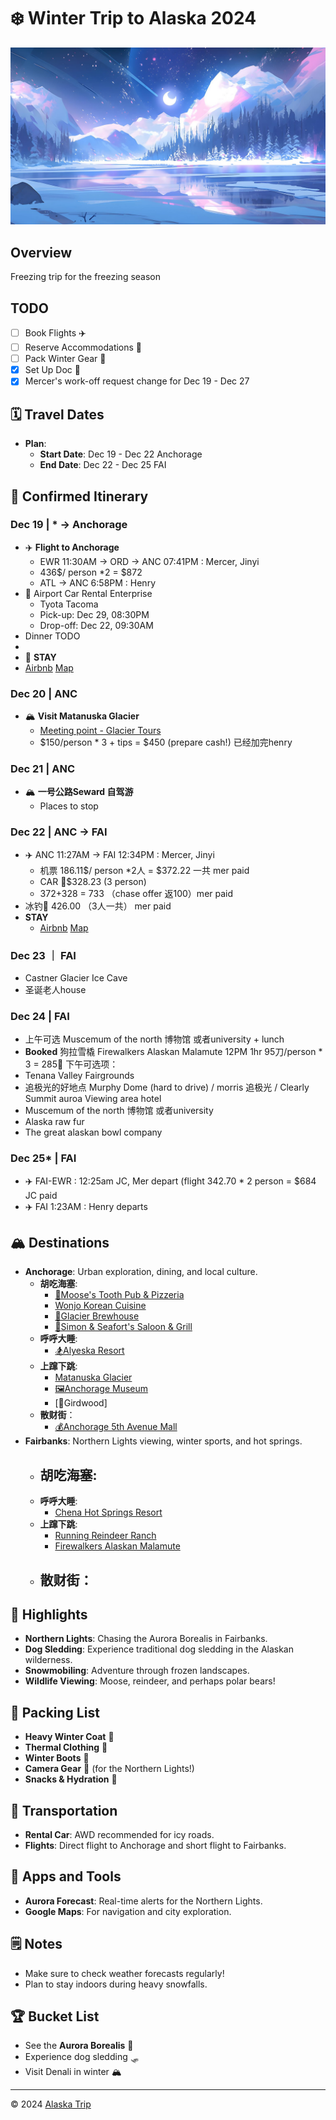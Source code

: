 # ❄️ Winter Trip to Alaska 2024
![WOW!](images/head.jpg)
## Overview
Freezing trip for the freezing season

## TODO
- [ ] Book Flights ✈️
- [ ] Reserve Accommodations 🏨
- [ ] Pack Winter Gear 🧥
- [x] Set Up Doc 📝
- [x] Mercer's work-off request change for Dec 19 - Dec 27

## 🗓️ Travel Dates
- **Plan**:
  - **Start Date**: Dec 19 - Dec 22 Anchorage
  - **End Date**: Dec 22 - Dec 25  FAI

## 📅 Confirmed Itinerary

### **Dec 19** | * -> Anchorage
  - ✈️ **Flight to Anchorage**
    - EWR 11:30AM -> ORD -> ANC 07:41PM : Mercer, Jinyi
    - 436$/ person *2 = $872
    - ATL -> ANC 6:58PM : Henry
  - 🚙 Airport Car Rental Enterprise
    - Tyota Tacoma
    - Pick-up: Dec 29, 08:30PM
    - Drop-off: Dec 22, 09:30AM
  - Dinner TODO
  - 
  - 🏨 **STAY**
   - [Airbnb](https://air.tl/9ziqxePT?s=67&unique_share_id=109fb467-e7a5-43fb-b941-0817c3b69f3d) [Map](https://maps.app.goo.gl/gUVNpVjbV6c6ybHa6)
### **Dec 20** | ANC
  - 🏔️ **Visit Matanuska Glacier**
    - [Meeting point - Glacier Tours](https://maps.app.goo.gl/YtW2bEYDu1sXfqoW7)
    - $150/person * 3 +  tips = $450 (prepare cash!) 已经加完henry
 
### **Dec 21** | ANC
  - 🏔️ **一号公路Seward 自驾游**
    - Places to stop

### **Dec 22** | ANC -> FAI
  - ✈️ ANC 11:27AM -> FAI 12:34PM : Mercer, Jinyi
    - 机票 186.11$/ person *2人 = $372.22 一共 mer paid
    - CAR 🚗$328.23 (3 person)
    - 372+328 = 733 （chase offer 返100）mer paid
 - 冰钓🎣 426.00 （3人一共） mer paid
 - **STAY**
   - [Airbnb](https://air.tl/9ziqxePT?s=67&unique_share_id=109fb467-e7a5-43fb-b941-0817c3b69f3d) [Map](https://maps.app.goo.gl/DaUjHmDToVngRU2U7)
   
### **Dec 23** ｜ FAI
 - Castner Glacier Ice Cave
 - 圣诞老人house

### **Dec 24** | FAI
  - 上午可选  Muscemum of the north 博物馆 或者university + lunch
  - **Booked** 狗拉雪橇 Firewalkers Alaskan Malamute 12PM 1hr 95刀/person * 3 = 285🔪
 下午可选项：
 - Tenana Valley Fairgrounds
  - 追极光的好地点 Murphy Dome (hard to drive) / morris 追极光 / Clearly Summit auroa Viewing area hotel
 - Muscemum of the north 博物馆 或者university
 - Alaska raw fur
 - The great alaskan bowl company

### **Dec 25*** | FAI
  - ✈️ FAI-EWR : 12:25am JC, Mer depart (flight 342.70 * 2 person = $684 JC paid
  - ✈️ FAI 1:23AM : Henry departs

## 🏔️ Destinations
- **Anchorage**: Urban exploration, dining, and local culture.
  - **胡吃海塞**:
    - [🦌Moose's Tooth Pub & Pizzeria](https://maps.app.goo.gl/SE35EFeBbxtN5zua6)
    - [Wonjo Korean Cuisine](https://maps.app.goo.gl/kPqwVrKT7debNAhd7)
    - [🍻Glacier Brewhouse](https://maps.app.goo.gl/sHzxEaQm5wSZFeSQ7)
    - [🥩Simon & Seafort's Saloon & Grill](https://maps.app.goo.gl/Th8ru8JDGTCThRnL6)
  - **呼呼大睡**: 
    - [🏂Alyeska Resort](https://maps.app.goo.gl/1Z4jmMfEdKWko35G9)
  - **上蹿下跳**: 
    - [Matanuska Glacier](https://maps.app.goo.gl/9dBZ2ACnoAmFep7o9)
    - [🖼Anchorage Museum](https://maps.app.goo.gl/Cdw2Nqmpx3wuStzS7)
    - [🛵Girdwood]
  - **散财街**：
    - [💰Anchorage 5th Avenue Mall](https://maps.app.goo.gl/uUgBM5AK5ZvF6W3XA)
- **Fairbanks**: Northern Lights viewing, winter sports, and hot springs.
  - **胡吃海塞**:
    - 
  - **呼呼大睡**: 
    - [Chena Hot Springs Resort](https://maps.app.goo.gl/PoSYpBVryE9gBonA9)
  - **上蹿下跳**: 
    - [Running Reindeer Ranch](https://maps.app.goo.gl/Cone6P8ePzpRKRpY9)
    - [Firewalkers Alaskan Malamute](https://maps.app.goo.gl/Wzx3oiquWBcjquGg8)
  - **散财街**：
    - 

## 🌟 Highlights
- **Northern Lights**: Chasing the Aurora Borealis in Fairbanks.
- **Dog Sledding**: Experience traditional dog sledding in the Alaskan wilderness.
- **Snowmobiling**: Adventure through frozen landscapes.
- **Wildlife Viewing**: Moose, reindeer, and perhaps polar bears!


## 🧳 Packing List
- **Heavy Winter Coat** 🧥
- **Thermal Clothing** 🧣
- **Winter Boots** 👢
- **Camera Gear** 📸 (for the Northern Lights!)
- **Snacks & Hydration** 🥤

## 🚗 Transportation
- **Rental Car**: AWD recommended for icy roads.
- **Flights**: Direct flight to Anchorage and short flight to Fairbanks.

## 📱 Apps and Tools
- **Aurora Forecast**: Real-time alerts for the Northern Lights.
- **Google Maps**: For navigation and city exploration.
  
## 🗒️ Notes
- Make sure to check weather forecasts regularly!
- Plan to stay indoors during heavy snowfalls.

## 🏆 Bucket List
- See the **Aurora Borealis** 🌌
- Experience dog sledding 🛷
- Visit Denali in winter 🏔️

---

© 2024 [Alaska Trip](https://github.com/mercerzhou/Alaska-Trip)

